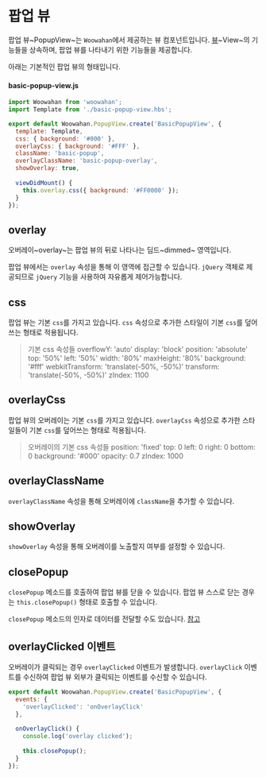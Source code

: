 # 팝업 뷰

팝업 뷰~PopupView~는 `Woowahan`에서 제공하는 뷰 컴포넌트입니다.
[뷰]('./view.md')~View~의 기능들을 상속하며, 팝업 뷰를 나타내기 위한 기능들을 제공합니다.

아래는 기본적인 팝업 뷰의 형태입니다.

#### basic-popup-view.js

```javascript
import Woowahan from 'woowahan';
import Template from './basic-popup-view.hbs';

export default Woowahan.PopupView.create('BasicPopupView', {
  template: Template,
  css: { background: '#000' },
  overlayCss: { background: '#FFF' },
  className: 'basic-popup',
  overlayClassName: 'basic-popup-overlay',
  showOverlay: true,
  
  viewDidMount() {
    this.overlay.css({ background: '#FF0000' });
  }
});
```

## overlay

오버레이~overlay~는 팝업 뷰의 뒤로 나타나는 딤드~dimmed~ 영역입니다.

팝업 뷰에서는 `overlay` 속성을 통해 이 영역에 접근할 수 있습니다.
`jQuery` 객체로 제공되므로 `jQuery` 기능을 사용하여 자유롭게 제어가능합니다.

## css

팝업 뷰는 기본 `css`를 가지고 있습니다.
`css` 속성으로 추가한 스타일이 기본 `css`를 덮어쓰는 형태로 적용됩니다.

> 기본 css 속성들
overflowY: 'auto'
display: 'block'
position: 'absolute'
top: '50%'
left: '50%'
width: '80%'
maxHeight: '80%'
background: '#fff'
webkitTransform: 'translate(-50%, -50%)'
transform: 'translate(-50%, -50%)'
zIndex: 1100

## overlayCss

팝업 뷰의 오버레이는 기본 `css`를 가지고 있습니다.
`overlayCss` 속성으로 추가한 스타일들이 기본 `css`를 덮어쓰는 형태로 적용됩니다.

> 오버레이의 기본 css 속성들
position: 'fixed'
top: 0
left: 0
right: 0
bottom: 0
background: '#000'
opacity: 0.7
zIndex: 1000

## overlayClassName

`overlayClassName` 속성을 통해 오버레이에 `className`을 추가할 수 있습니다.

## showOverlay

`showOverlay` 속성을 통해 오버레이를 노출할지 여부를 설정할 수 있습니다.

## closePopup

`closePopup` 메소드를 호출하여 팝업 뷰를 닫을 수 있습니다.
팝업 뷰 스스로 닫는 경우는 `this.closePopup()` 형태로 호출할 수 있습니다.

`closePopup` 메소드의 인자로 데이터를 전달할 수도 있습니다. [참고]('./view.md')

## overlayClicked 이벤트

오버레이가 클릭되는 경우 `overlayClicked` 이벤트가 발생합니다.
`overlayClick` 이벤트를 수신하여 팝업 뷰 외부가 클릭되는 이벤트를 수신할 수 있습니다.

```javascript
export default Woowahan.PopupView.create('BasicPopupView', {
  events: {
    'overlayClicked': 'onOverlayClick'
  },
  
  onOverlayClick() {
    console.log('overlay clicked');
    
    this.closePopup();
  }
});
```